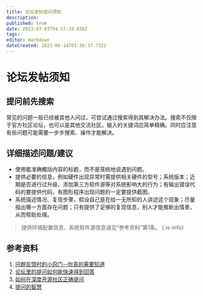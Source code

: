 ```yaml
---
title: 论坛发帖提问须知
description: 
published: true
date: 2023-07-03T04:57:33.836Z
tags: 
editor: markdown
dateCreated: 2023-06-14T01:36:37.732Z
---
```


 # 论坛发帖须知

## 提问前先搜索

常见的问题一般已经被其他人问过，可尝试通过搜索得到其解决办法。搜索不仅限于官方社区论坛，也可以是其他交流社区。输入的关键词应简单精确。同时应注意有些问题可能需要一步步搜索、操作才能解决。

## 详细描述问题/建议

- 使用能准确概括内容的标题，而不是笼统地说遇到问题。
- 提供必要的信息，例如硬件出现异常时需提供相关硬件的型号；系统版本；近期是否进行过升级、添加第三方软件源等对系统影响大的行为；有输出错误代码的要提供代码，有图形程序出现问题的一定要提供截图。
- 系统描述情况、复现步骤，假设自己是在给一无所知的人讲述这个现象；尽量指出哪一方面存在问题；只有提供了足够的复现信息，别人才能推断出情景，从而帮助处理。


> 提供环境配置信息、系统软件源信息请见“参考资料”第1条。 {.is-info}

## 参考资料
1. [问题反馈时的小窍门--你真的需要知道](https://bbs.deepin.org//post/242631)
2. [论坛里的提问如何能快速得到回答](https://bbs.deepin.org/post/236191)
3. [如何在深度开源社区正确提问](https://bbs.deepin.org/post/254697)
4. [提问的智慧](https://gitlab.com/pzm9012/How-To-Ask-Questions-The-Smart-Way/-/blob/main/README-zh_CN.md)